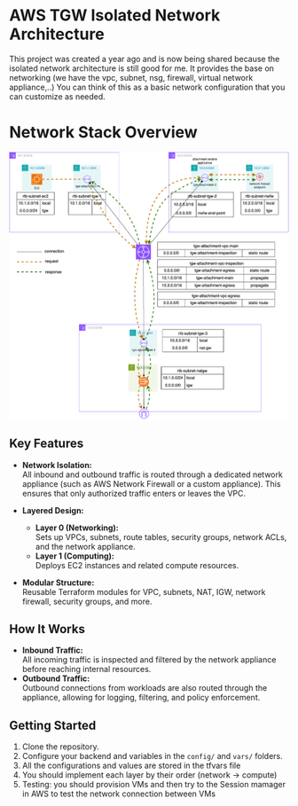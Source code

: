# AWS TGW Isolated Network Architecture

This project was created a year ago and is now being shared because the isolated network architecture is still good for me. It provides the base on networking (we have the vpc, subnet, nsg, firewall, virtual network appliance,..)
You can think of this as a basic network configuration that you can customize as needed.

# Network Stack Overview
![Network Architecture](image/tgw_inspection.drawio.png)


## Key Features

- **Network Isolation:**  
  All inbound and outbound traffic is routed through a dedicated network appliance (such as AWS Network Firewall or a custom appliance). This ensures that only authorized traffic enters or leaves the VPC.

- **Layered Design:**  
  - **Layer 0 (Networking):**  
    Sets up VPCs, subnets, route tables, security groups, network ACLs, and the network appliance.
  - **Layer 1 (Computing):**  
    Deploys EC2 instances and related compute resources.

- **Modular Structure:**  
  Reusable Terraform modules for VPC, subnets, NAT, IGW, network firewall, security groups, and more.

## How It Works

- **Inbound Traffic:**  
  All incoming traffic is inspected and filtered by the network appliance before reaching internal resources.
- **Outbound Traffic:**  
  Outbound connections from workloads are also routed through the appliance, allowing for logging, filtering, and policy enforcement.

## Getting Started

1. Clone the repository.
2. Configure your backend and variables in the `config/` and `vars/` folders.
3. All the configurations and values are stored in the tfvars file
4. You should implement each layer by their order (network -> compute)
5. Testing: you should provision VMs and then try to the Session mamager in AWS to test the network connection between VMs
